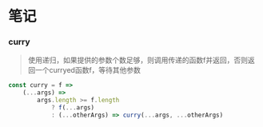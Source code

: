 # 笔记

### curry

> 使用递归，如果提供的参数个数足够，则调用传递的函数f并返回，否则返回一个curryed函数f，等待其他参数

```js
const curry = f =>
    (...args) =>
        args.length >= f.length
            ? f(...args)
            : (...otherArgs) => curry(...args, ...otherArgs)
```

